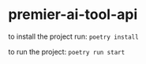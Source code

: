 # premier-ai-tool-api

to install the project run:
`poetry install`

to run the project:
`poetry run start`